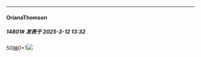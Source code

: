 ﻿
*****

####  OrianaThomson  
##### 14801#       发表于 2025-3-12 13:32

50抽0+1<img src="https://static.saraba1st.com/image/smiley/face2017/067.png" referrerpolicy="no-referrer">

